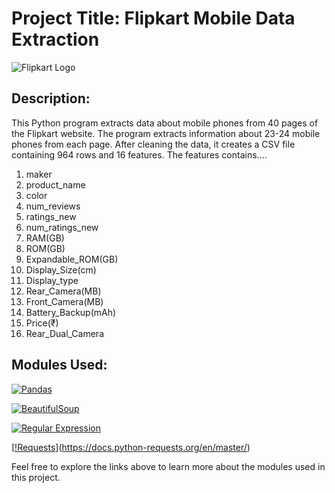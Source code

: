 # Project Title: Flipkart Mobile Data Extraction

![Flipkart Logo](https://github.com/varshil009/Mobiles-on-flipkart/assets/118505855/82a642f7-4d3f-423c-b373-d23fd85fa1fb)

## Description:
This Python program extracts data about mobile phones from 40 pages of the Flipkart website.  The program extracts information about 23-24 mobile phones from each page. After cleaning the data, it creates a CSV file containing 964 rows and 16 features. The features contains.... <br>
1. maker
2. product_name
3. color
4. num_reviews
5. ratings_new
6. num_ratings_new
7. RAM(GB)
8. ROM(GB)
9. Expandable_ROM(GB)
10. Display_Size(cm)
11. Display_type
12. Rear_Camera(MB)
13. Front_Camera(MB)
14. Battery_Backup(mAh)
15. Price(₹)
16. Rear_Dual_Camera

## Modules Used:
[![Pandas](https://img.shields.io/badge/Pandas-Data%20Analysis-blue)](https://pandas.pydata.org/)

[![BeautifulSoup](https://img.shields.io/badge/BeautifulSoup-Web%20Scraping-green)](https://www.crummy.com/software/BeautifulSoup/)

[![Regular Expression](https://img.shields.io/badge/Regular%20Expression-Pattern%20Matching-red)](https://docs.python.org/3/library/re.html)

[[!Requests](https://img.shields.io/badge/Requests-HTTP%20Library-blue)](https://docs.python-requests.org/en/master/)


Feel free to explore the links above to learn more about the modules used in this project.
